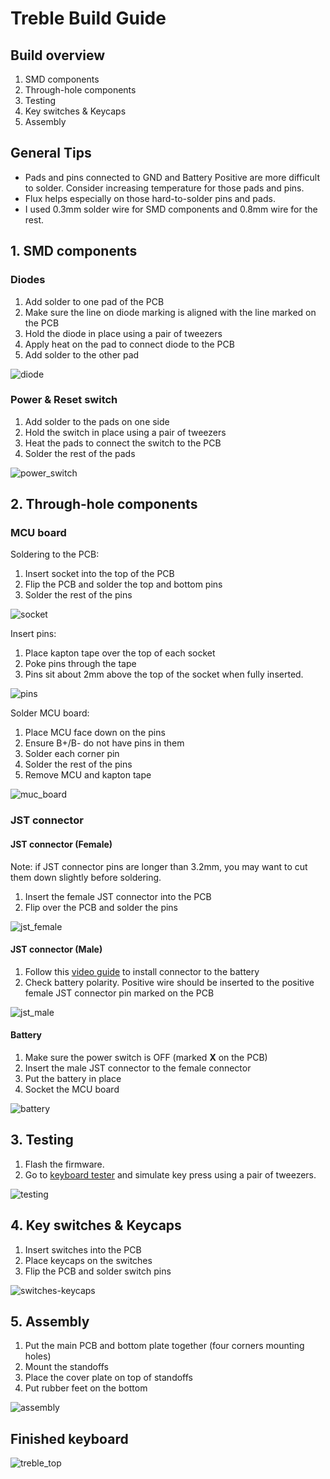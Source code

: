 # Treble Build Guide
## Build overview
1. SMD components
2. Through-hole components
3. Testing
4. Key switches & Keycaps
5. Assembly

## General Tips
- Pads and pins connected to GND and Battery Positive are more difficult to solder. Consider increasing temperature for those pads and pins.
- Flux helps especially on those hard-to-solder pins and pads.
- I used 0.3mm solder wire for SMD components and 0.8mm wire for the rest.

## 1. SMD components
### Diodes
1. Add solder to one pad of the PCB
2. Make sure the line on diode marking is aligned with the line marked on the PCB
3. Hold the diode in place using a pair of tweezers
4. Apply heat on the pad to connect diode to the PCB
5. Add solder to the other pad

![diode](https://github.com/kkckrnz/treble/blob/main/docs/images/diode.jpeg)

### Power & Reset switch
1. Add solder to the pads on one side
2. Hold the switch in place using a pair of tweezers
3. Heat the pads to connect the switch to the PCB
4. Solder the rest of the pads

![power_switch](https://github.com/kkckrnz/treble/blob/main/docs/images/power_switch.jpeg)

## 2. Through-hole components
### MCU board
Soldering to the PCB:
1. Insert socket into the top of the PCB
2. Flip the PCB and solder the top and bottom pins
3. Solder the rest of the pins

![socket](https://github.com/kkckrnz/treble/blob/main/docs/images/socket.jpeg)

Insert pins:
1. Place kapton tape over the top of each socket
2. Poke pins through the tape
3. Pins sit about 2mm above the top of the socket when fully inserted.

![pins](https://github.com/kkckrnz/treble/blob/main/docs/images/pins.jpeg)

Solder MCU board:
1. Place MCU face down on the pins
2. Ensure B+/B- do not have pins in them
3. Solder each corner pin
4. Solder the rest of the pins
5. Remove MCU and kapton tape

![muc_board](https://github.com/kkckrnz/treble/blob/main/docs/images/mcu.jpeg)

### JST connector
#### JST connector (Female)
Note: if JST connector pins are longer than 3.2mm, you may want to cut them down slightly before soldering.
1. Insert the female JST connector into the PCB
2. Flip over the PCB and solder the pins

![jst_female](https://github.com/kkckrnz/treble/blob/main/docs/images/jst_female.jpeg)

#### JST connector (Male)
1. Follow this [video guide](https://www.youtube.com/watch?v=UD1h8ug3wQQ) to install connector to the battery
2. Check battery polarity. Positive wire should be inserted to the positive female JST connector pin marked on the PCB

![jst_male](https://github.com/kkckrnz/treble/blob/main/docs/images/jst_male.jpeg)

#### Battery
1. Make sure the power switch is OFF (marked **X** on the PCB)
2. Insert the male JST connector to the female connector
3. Put the battery in place
4. Socket the MCU board

![battery](https://github.com/kkckrnz/treble/blob/main/docs/images/battery.jpeg)

## 3. Testing
1. Flash the firmware.
2. Go to [keyboard tester](https://www.keyboardtester.com/tester.html) and simulate key press using a pair of tweezers.

![testing](https://github.com/kkckrnz/treble/blob/main/docs/images/testing.jpeg)

## 4. Key switches & Keycaps
1. Insert switches into the PCB
2. Place keycaps on the switches
3. Flip the PCB and solder switch pins

![switches-keycaps](https://github.com/kkckrnz/treble/blob/main/docs/images/switches.jpeg)

## 5. Assembly
1. Put the main PCB and bottom plate together (four corners mounting holes)
2. Mount the standoffs
3. Place the cover plate on top of standoffs
4. Put rubber feet on the bottom

![assembly](https://github.com/kkckrnz/treble/blob/main/docs/images/assembly.jpeg)

## Finished keyboard

![treble_top](https://github.com/kkckrnz/treble/blob/main/docs/images/treble_top.jpg)

